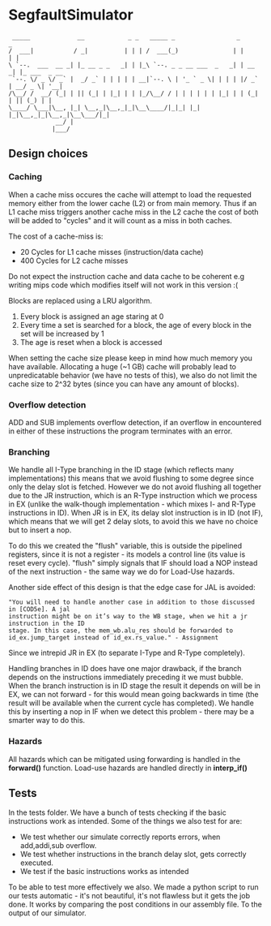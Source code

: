 # SegfaultSimulator

```
 _____             __            _ _   _____ _                 _       _
/  ___|           / _|          | | | /  ___(_)               | |     | |
\ `--.  ___  __ _| |_ __ _ _   _| | |_\ `--. _ _ __ ___  _   _| | __ _| |_ ___  _ __
 `--. \/ _ \/ _` |  _/ _` | | | | | __|`--. \ | '_ ` _ \| | | | |/ _` | __/ _ \| '__|
/\__/ /  __/ (_| | || (_| | |_| | | |_/\__/ / | | | | | | |_| | | (_| | || (_) | |
\____/ \___|\__, |_| \__,_|\__,_|_|\__\____/|_|_| |_| |_|\__,_|_|\__,_|\__\___/|_|
             __/ |
            |___/
```

## Design choices

### Caching

When a cache miss occures the cache will attempt to load the requested memory either from the lower cache (L2) or from main memory.
Thus if an L1 cache miss triggers another cache miss in the L2 cache the cost of both will be added to "cycles" and it will count as a miss in both caches.

The cost of a cache-miss is:

- 20 Cycles for L1 cache misses (instruction/data cache)
- 400 Cycles for L2 cache misses

Do not expect the instruction cache and data cache to be coherent e.g writing mips code which modifies itself will not work in this version :(

Blocks are replaced using a LRU algorithm.

1. Every block is assigned an age staring at 0
2. Every time a set is searched for a block, the age of every block in the set will be increased by 1
3. The age is reset when a block is accessed

When setting the cache size please keep in mind how much memory you have available.
Allocating a huge (~1 GB) cache will probably lead to unpredicatable behavior (we have no tests of this), we also do not limit the cache size to 2^32 bytes (since you can have any amount of blocks).

### Overflow detection

ADD and SUB implements overflow detection, if an overflow in encountered in either of these instructions the program terminates with an error.

### Branching

We handle all I-Type branching in the ID stage (which reflects many implementations) this means that we avoid flushing to some degree since only the delay slot is fetched.
However we do not avoid flushing all together due to the JR instruction, which is an R-Type instruction which we process in EX (unlike the walk-though implementation - which mixes I- and R-Type instructions in ID).
When JR is in EX, its delay slot instruction is in ID (not IF), which means that we will get 2 delay slots, to avoid this we have no choice but to insert a nop.

To do this we created the "flush" variable, this is outside the pipelined registers, since it is not a register - its models a control line (its value is reset every cycle).
"flush" simply signals that IF should load a NOP instead of the next instruction - the same way we do for Load-Use hazards.

Another side effect of this design is that the edge case for JAL is avoided:

	"You will need to handle another case in addition to those discussed in [COD5e]. A jal
	instruction might be on it’s way to the WB stage, when we hit a jr instruction in the ID
	stage. In this case, the mem_wb.alu_res should be forwarded to id_ex.jump_target instead of id_ex.rs_value." - Assignment

Since we intrepid JR in EX (to separate I-Type and R-Type completely).

Handling branches in ID does have one major drawback, if the branch depends on the instructions immediately preceding it we must bubble.
When the branch instruction is in ID stage the result it depends on will be in EX, we can not forward - for this would mean going backwards in time
(the result will be available when the current cycle has completed).
We handle this by inserting a nop in IF when we detect this problem - there may be a smarter way to do this.

### Hazards

All hazards which can be mitigated using forwarding is handled in the **forward()** function.
Load-use hazards are handled directly in **interp_if()**

## Tests

In the tests folder. We have a bunch of tests checking if the basic instructions work as intended.
Some of the things we also test for are:

* We test whether our simulate correctly reports errors, when add,addi,sub overflow.
* We test whether instructions in the branch delay slot, gets correctly executed.
* We test if the basic instructions works as intended

To be able to test more effectively we also. We made a python script to run our tests automatic - it's not beautiful, it's not flawless but it gets the job done.
It works by comparing the post conditions in our assembly file. To the output of our simulator.
